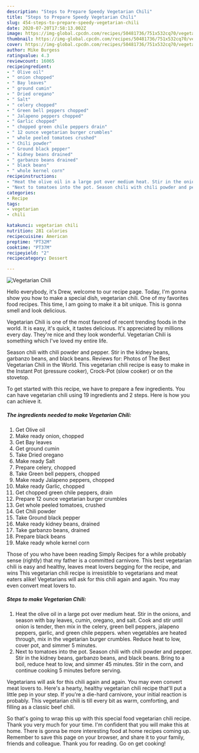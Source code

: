 ```yaml
---
description: "Steps to Prepare Speedy Vegetarian Chili"
title: "Steps to Prepare Speedy Vegetarian Chili"
slug: 454-steps-to-prepare-speedy-vegetarian-chili
date: 2020-07-20T17:58:13.002Z
image: https://img-global.cpcdn.com/recipes/50481736/751x532cq70/vegetarian-chili-recipe-main-photo.jpg
thumbnail: https://img-global.cpcdn.com/recipes/50481736/751x532cq70/vegetarian-chili-recipe-main-photo.jpg
cover: https://img-global.cpcdn.com/recipes/50481736/751x532cq70/vegetarian-chili-recipe-main-photo.jpg
author: Mike Burgess
ratingvalue: 4.3
reviewcount: 16065
recipeingredient:
- " Olive oil"
- " onion chopped"
- " Bay leaves"
- " ground cumin"
- " Dried oregano"
- " Salt"
- " celery chopped"
- " Green bell peppers chopped"
- " Jalapeno peppers chopped"
- " Garlic chopped"
- " chopped green chile peppers drain"
- " 12 ounce vegetarian burger crumbles"
- " whole peeled tomatoes crushed"
- " Chili powder"
- " Ground black pepper"
- " kidney beans drained"
- " garbanzo beans drained"
- " black beans"
- " whole kernel corn"
recipeinstructions:
- "Heat the olive oil in a large pot over medium heat. Stir in the onions, and season with bay leaves, cumin, oregano, and salt. Cook and stir until onion is tender, then mix in the celery, green bell peppers, jalapeno peppers, garlic, and green chile peppers. when vegetables are heated through, mix in the vegetarian burger crumbles. Reduce heat to low, cover pot, and simmer 5 minutes."
- "Next to tomatoes into the pot. Season chili with chili powder and pepper. Stir in the kidney beans, garbanzo beans, and black beans. Bring to a boil, reduce heat to low, and simmer 45 minutes. Stir in the corn, and continue cooking 5 minutes before serving."
categories:
- Recipe
tags:
- vegetarian
- chili

katakunci: vegetarian chili 
nutrition: 281 calories
recipecuisine: American
preptime: "PT32M"
cooktime: "PT37M"
recipeyield: "2"
recipecategory: Dessert

---
```



![Vegetarian Chili](https://img-global.cpcdn.com/recipes/50481736/751x532cq70/vegetarian-chili-recipe-main-photo.jpg)

Hello everybody, it's Drew, welcome to our recipe page. Today, I'm gonna show you how to make a special dish, vegetarian chili. One of my favorites food recipes. This time, I am going to make it a bit unique. This is gonna smell and look delicious.

Vegetarian Chili is one of the most favored of recent trending foods in the world. It is easy, it's quick, it tastes delicious. It's appreciated by millions every day. They're nice and they look wonderful. Vegetarian Chili is something which I've loved my entire life.

Season chili with chili powder and pepper. Stir in the kidney beans, garbanzo beans, and black beans. Reviews for: Photos of The Best Vegetarian Chili in the World. This vegetarian chili recipe is easy to make in the Instant Pot (pressure cooker), Crock-Pot (slow cooker) or on the stovetop.


To get started with this recipe, we have to prepare a few ingredients. You can have vegetarian chili using 19 ingredients and 2 steps. Here is how you can achieve it.

<!--inarticleads1-->

##### The ingredients needed to make Vegetarian Chili:

1. Get  Olive oil
1. Make ready  onion, chopped
1. Get  Bay leaves
1. Get  ground cumin
1. Take  Dried oregano
1. Make ready  Salt
1. Prepare  celery, chopped
1. Take  Green bell peppers, chopped
1. Make ready  Jalapeno peppers, chopped
1. Make ready  Garlic, chopped
1. Get  chopped green chile peppers, drain
1. Prepare  12 ounce vegetarian burger crumbles
1. Get  whole peeled tomatoes, crushed
1. Get  Chili powder
1. Take  Ground black pepper
1. Make ready  kidney beans, drained
1. Take  garbanzo beans, drained
1. Prepare  black beans
1. Make ready  whole kernel corn


Those of you who have been reading Simply Recipes for a while probably sense (rightly) that my father is a committed carnivore. This best vegetarian chili is easy and healthy, leaves meat lovers begging for the recipe, and wins This vegetarian chili recipe is irresistible to vegetarians and meat eaters alike! Vegetarians will ask for this chili again and again. You may even convert meat lovers to. 

<!--inarticleads2-->

##### Steps to make Vegetarian Chili:

1. Heat the olive oil in a large pot over medium heat. Stir in the onions, and season with bay leaves, cumin, oregano, and salt. Cook and stir until onion is tender, then mix in the celery, green bell peppers, jalapeno peppers, garlic, and green chile peppers. when vegetables are heated through, mix in the vegetarian burger crumbles. Reduce heat to low, cover pot, and simmer 5 minutes.
1. Next to tomatoes into the pot. Season chili with chili powder and pepper. Stir in the kidney beans, garbanzo beans, and black beans. Bring to a boil, reduce heat to low, and simmer 45 minutes. Stir in the corn, and continue cooking 5 minutes before serving.


Vegetarians will ask for this chili again and again. You may even convert meat lovers to. Here&#39;s a hearty, healthy vegetarian chili recipe that&#39;ll put a little pep in your step. If you&#39;re a die-hard carnivore, your initial reaction is probably. This vegetarian chili is till every bit as warm, comforting, and filling as a classic beef chili. 

So that's going to wrap this up with this special food vegetarian chili recipe. Thank you very much for your time. I'm confident that you will make this at home. There is gonna be more interesting food at home recipes coming up. Remember to save this page on your browser, and share it to your family, friends and colleague. Thank you for reading. Go on get cooking!
